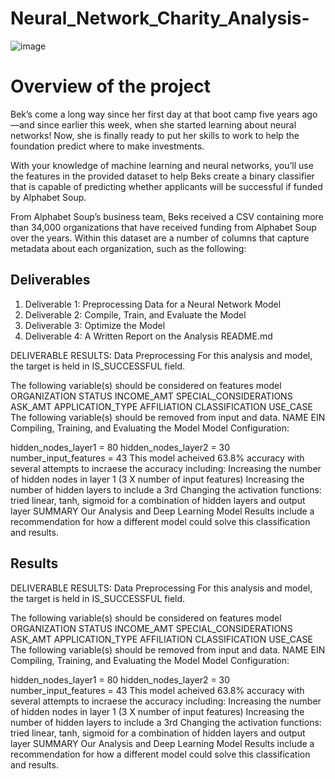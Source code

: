 # Neural_Network_Charity_Analysis-

![image](https://user-images.githubusercontent.com/89704371/182719427-17936567-9374-47b5-b6b0-d0b35d8e892d.png)

# Overview of the project

Bek’s come a long way since her first day at that boot camp five years ago—and since earlier this week, when she started learning about neural networks! Now, she is finally ready to put her skills to work to help the foundation predict where to make investments.

With your knowledge of machine learning and neural networks, you’ll use the features in the provided dataset to help Beks create a binary classifier that is capable of predicting whether applicants will be successful if funded by Alphabet Soup.

From Alphabet Soup’s business team, Beks received a CSV containing more than 34,000 organizations that have received funding from Alphabet Soup over the years. Within this dataset are a number of columns that capture metadata about each organization, such as the following:

## Deliverables

1. Deliverable 1: Preprocessing Data for a Neural Network Model
2. Deliverable 2: Compile, Train, and Evaluate the Model
3. Deliverable 3: Optimize the Model
4. Deliverable 4: A Written Report on the Analysis README.md

DELIVERABLE RESULTS:
Data Preprocessing
For this analysis and model, the target is held in IS_SUCCESSFUL field.

The following variable(s) should be considered on features model
ORGANIZATION
STATUS
INCOME_AMT
SPECIAL_CONSIDERATIONS
ASK_AMT
APPLICATION_TYPE
AFFILIATION
CLASSIFICATION
USE_CASE
The following variable(s) should be removed from input and data.
NAME
EIN
Compiling, Training, and Evaluating the Model
Model Configuration:

hidden_nodes_layer1 = 80
hidden_nodes_layer2 = 30
number_input_features = 43
This model acheived 63.8% accuracy with several attempts to incraese the accuracy including:
Increasing the number of hidden nodes in layer 1 (3 X number of input features)
Increasing the number of hidden layers to include a 3rd
Changing the activation functions: tried linear, tanh, sigmoid for a combination of hidden layers and output layer
SUMMARY
Our Analysis and Deep Learning Model Results include a recommendation for how a different model could solve this classification and results.

## Results
DELIVERABLE RESULTS:
Data Preprocessing
For this analysis and model, the target is held in IS_SUCCESSFUL field.

The following variable(s) should be considered on features model
ORGANIZATION
STATUS
INCOME_AMT
SPECIAL_CONSIDERATIONS
ASK_AMT
APPLICATION_TYPE
AFFILIATION
CLASSIFICATION
USE_CASE
The following variable(s) should be removed from input and data.
NAME
EIN
Compiling, Training, and Evaluating the Model
Model Configuration:

hidden_nodes_layer1 = 80
hidden_nodes_layer2 = 30
number_input_features = 43
This model acheived 63.8% accuracy with several attempts to incraese the accuracy including:
Increasing the number of hidden nodes in layer 1 (3 X number of input features)
Increasing the number of hidden layers to include a 3rd
Changing the activation functions: tried linear, tanh, sigmoid for a combination of hidden layers and output layer
SUMMARY
Our Analysis and Deep Learning Model Results include a recommendation for how a different model could solve this classification and results.

